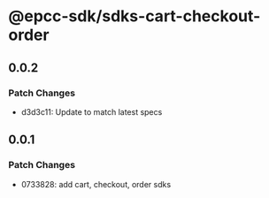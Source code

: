 # @epcc-sdk/sdks-cart-checkout-order

## 0.0.2

### Patch Changes

- d3d3c11: Update to match latest specs

## 0.0.1

### Patch Changes

- 0733828: add cart, checkout, order sdks
